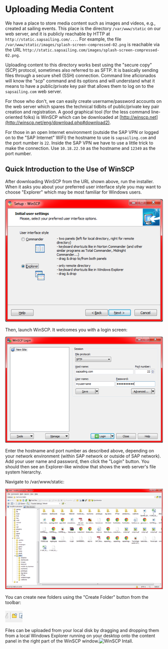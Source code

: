# Uploading Media Content

We have a place to store media content such as images and videos, e.g., created at sailing events. This place is the directory `/var/www/static` on our web server, and it is publicly reachable by HTTP at `http://static.sapsailing.com/...`. For example, the file `/var/www/static/images/splash-screen-compressed-02.png` is reachable via the URL `http://static.sapsailing.com/images/splash-screen-compressed-02.png`.

Uploading content to this directory works best using the "secure copy" (SCP) protocol, sometimes also referred to as SFTP. It is basically sending files through a secure shell (SSH) connection. Command line aficionados will know the "scp" command and its options and will understand what it means to have a public/private key pair that allows them to log on to the `sapsailing.com` web server.

For those who don't, we can easily create username/password accounts on the web server which spares the technical tidbits of public/private key pair creation and registration. A good graphical tool (for the less command line-oriented folks) is WinSCP which can be downloaded at [http://winscp.net](http://winscp.net/eng/download.php#download2).

For those in an open Internet environment (outside the SAP VPN or logged on to the "SAP Internet" WiFi) the hostname to use is `sapsailing.com` and the port number is `22`. Inside the SAP VPN we have to use a little trick to make the connection. Use `10.18.22.50` as the hostname and `12349` as the port number.

## Quick Introduction to the Use of WinSCP

After downloading WinSCP from the URL shown above, run the installer. When it asks you about your preferred user interface style you may want to choose "Explorer" which may be most familiar for Windows users.

![WinSCP Install](/wiki/images/winscp/winscp-install-1.png)

Then, launch WinSCP. It welcomes you with a login screen:

![WinSCP Login](/wiki/images/winscp/winscp-login.png)

Enter the hostname and port number as described above, depending on your network environment (within SAP network or outside of SAP network). Add your user name and password, then click the "Login" button. You should then see an Explorer-like window that shows the web server's file system hierarchy.

Navigate to /var/www/static:

![WinSCP /var/www/static](/wiki/images/winscp/winscp-var-www-static.png)

You can create new folders using the "Create Folder" button from the toolbar:

![WinSCP Create Folder](/wiki/images/winscp/winscp-create-folder.png)

Files can be uploaded from your local disk by dragging and dropping them from a local Windows Explorer running on your desktop onto the content panel in the right part of the WinSCP window.![WinSCP Intall](/wiki/images/winscp-install-1.png).